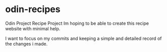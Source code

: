 # odin-recipes
Odin Project Recipe Project
Im hoping to be able to create this recipe website with minimal help.

I want to focus on my commits and keeping a simple and detailed record of the changes i made.
